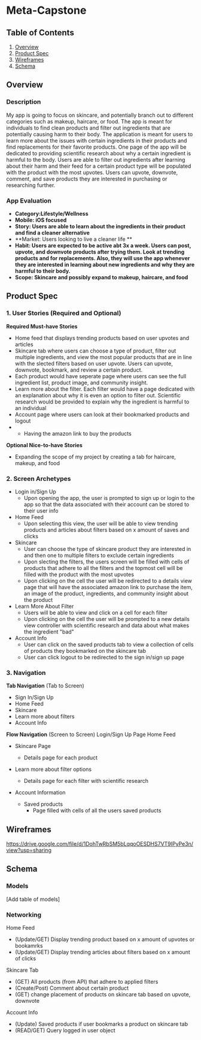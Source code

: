 # Meta-Capstone
## Table of Contents
1. [Overview](#Overview)
1. [Product Spec](#Product-Spec)
1. [Wireframes](#Wireframes)
2. [Schema](#Schema)

## Overview
### Description
My app is going to focus on skincare, and potentially branch out to different categories such as makeup, haircare, or food. The app is meant for individuals to find clean products and filter out ingredients that are potentially causing harm to their body. The application is meant for users to learn more about the issues with certain ingredients in their products and find replacements for their favorite products. One page of the app will be dedicated to providing scientific research about why a certain ingredient is harmful to the body. Users are able to filter out ingredients after learning about their harm and their feed for a certain product type will be populated with the product with the most upvotes. Users can upvote, downvote, comment, and save products they are interested in purchasing or researching further. 

### App Evaluation
- **Category:Lifestyle/Wellness**
- **Mobile: iOS focused**
- **Story: Users are able to learn about the ingredients in their product and find a cleaner alternative**
- **Market: Users looking to live a cleaner life **
- **Habit: Users are expected to be active abt 3x a week. Users can post, upvote, and downvote products after trying them. Look at trending products and for replacements. Also, they will use the app whenever they are interested in learning about new ingredients and why they are harmful to their body.**
- **Scope: Skincare and possibly expand to makeup, haircare, and food**

## Product Spec

### 1. User Stories (Required and Optional)

**Required Must-have Stories**
* Home feed that displays trending products based on user upvotes and articles
* Skincare tab where users can choose a type of product, filter out multiple ingredients, and view the most popular products that are in line with the slected filters based on user upvote. Users can upvote, downvote, bookmark, and review a certain product. 
* Each product would have seperate page where users can see the full ingredient list, product image, and community insight.
* Learn more about the filter. Each filter would have a page dedicated with an explanation about why it is even an option to filter out. Scientific research would be provided to explain why the ingredient is harmful to an individual
* Account page where users can look at their bookmarked products and logout
* * Having the amazon link to buy the products


**Optional Nice-to-have Stories**

* Expanding the scope of my project by creating a tab for haircare, makeup, and food

### 2. Screen Archetypes

* Login in/Sign Up
   * Upon opening the app, the user is prompted to sign up or login to the app so that the data associated with their account can be stored to their user info
* Home Feed
   * Upon selecting this view, the user will be able to view trending products and articles about filters based on x amount of saves and clicks
* Skincare
  * User can choose the type of skincare product they are interested in and then one to multiple filters to exclude certain ingredients
  * Upon slecting the filters, the users screen will be filled with cells of products that adhere to all the filters and the topmost cell will be filled with the product with the most upvotes
  * Upon clicking on the cell the user will be redirected to a details view page that will have the associated amazon link to purchase the item, an image of the product, ingredients, and community insight about the product
* Learn More About Filter 
  * Users will be able to view and click on a cell for each filter
  * Upon clicking on the cell the user will be prompted to a new details view controller with scientific research and data about what makes the ingredient "bad"
* Account Info
  * User can click on the saved products tab to view a collection of cells of products they bookmarked on the skincare tab
  * User can click logout to be redirected to the sign in/sign up page
  
### 3. Navigation

**Tab Navigation** (Tab to Screen)
* Sign In/Sign Up
* Home Feed
* Skincare
* Learn more about filters
* Account Info

**Flow Navigation** (Screen to Screen)
Login/Sign Up Page 
Home Feed
* Skincare Page
   * Details page for each product
   
* Learn more about filter options
   * Details page for each filter with scientific research
   
* Account Information
  * Saved products
    * Page filled with cells of all the users saved products

## Wireframes
https://drive.google.com/file/d/1DohTwRbSM5bLqqoOESDHS7VT9IPyPe3n/view?usp=sharing


## Schema 

### Models
[Add table of models]


### Networking
Home Feed
* (Update/GET) Display trending product based on x amount of upvotes or bookamrks
* (Update/GET) Display trending articles about filters based on x amount of clicks

Skincare Tab
* (GET) All products (from API) that adhere to applied filters
* (Create/Post) Comment about certain product
* (GET) change placement of products on skincare tab based on upvote, downvote 

Account Info
* (Update) Saved products if user bookmarks a product on skincare tab
* (READ/GET) Query logged in user object
